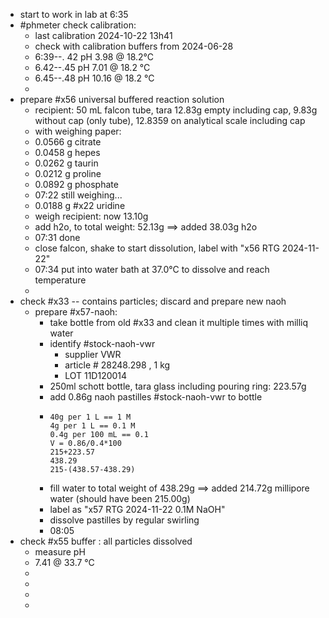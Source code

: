 - start to work in lab at 6:35
- #phmeter check calibration:
	- last calibration 2024-10-22 13h41
	- check with calibration buffers from 2024-06-28
	- 6:39--. 42   pH 3.98 @ 18.2°C
	- 6.42--.45   pH 7.01 @ 18.2 °C
	- 6.45--.48   pH 10.16 @ 18.2 °C
	-
- prepare #x56 universal buffered reaction solution
	- recipient: 50 mL falcon tube, tara 12.83g empty including cap, 9.83g without cap (only tube), 12.8359 on analytical scale including cap
	- with weighing paper:
	- 0.0566 g citrate
	- 0.0458 g hepes
	- 0.0262 g taurin
	- 0.0212 g proline
	- 0.0892 g phosphate
	- 07:22 still weighing...
	- 0.0188 g #x22 uridine
	- weigh recipient: now 13.10g
	- add h2o, to total weight: 52.13g ==> added 38.03g h2o
	- 07:31 done
	- close falcon, shake to start dissolution, label with "x56 RTG 2024-11-22"
	- 07:34 put into water bath at 37.0°C to dissolve and reach temperature
	-
- check #x33 -- contains particles; discard and prepare new naoh
	- prepare #x57-naoh:
		- take bottle from old #x33 and clean it multiple times with milliq water
		- identify #stock-naoh-vwr
			- supplier VWR
			- article # 28248.298 , 1 kg
			- LOT 11D120014
		- 250ml schott bottle, tara glass including pouring ring: 223.57g
		- add 0.86g naoh pastilles #stock-naoh-vwr to bottle
		- ```calc
		  40g per 1 L == 1 M 
		  4g per 1 L == 0.1 M
		  0.4g per 100 mL == 0.1
		  V = 0.86/0.4*100
		  215+223.57
		  438.29
		  215-(438.57-438.29)
		  ```
		- fill water to total weight of 438.29g ==> added 214.72g millipore water (should have been 215.00g)
		- label as "x57 RTG 2024-11-22 0.1M NaOH"
		- dissolve pastilles by regular swirling
		- 08:05
- check #x55 buffer : all particles dissolved
	- measure pH
	- 7.41 @ 33.7 °C
	-
	-
	-
	-